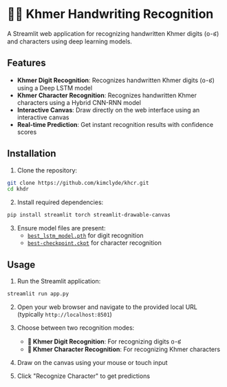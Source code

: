 # 🔢📝 Khmer Handwriting Recognition

A Streamlit web application for recognizing handwritten Khmer digits (០-៩) and characters using deep learning models.

## Features

- **Khmer Digit Recognition**: Recognizes handwritten Khmer digits (០-៩) using a Deep LSTM model
- **Khmer Character Recognition**: Recognizes handwritten Khmer characters using a Hybrid CNN-RNN model
- **Interactive Canvas**: Draw directly on the web interface using an interactive canvas
- **Real-time Prediction**: Get instant recognition results with confidence scores


## Installation

1. Clone the repository:
```bash
git clone https://github.com/kimclyde/khcr.git
cd khdr
```

2. Install required dependencies:
```bash
pip install streamlit torch streamlit-drawable-canvas
```

3. Ensure model files are present:
   - [`best_lstm_model.pth`](best_lstm_model.pth) for digit recognition
   - [`best-checkpoint.ckpt`](best-checkpoint.ckpt) for character recognition

## Usage

1. Run the Streamlit application:
```bash
streamlit run app.py
```

2. Open your web browser and navigate to the provided local URL (typically `http://localhost:8501`)

3. Choose between two recognition modes:
   - **🔢 Khmer Digit Recognition**: For recognizing digits ០-៩
   - **📝 Khmer Character Recognition**: For recognizing Khmer characters

4. Draw on the canvas using your mouse or touch input

5. Click "Recognize Character" to get predictions


